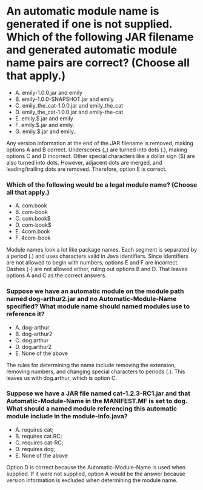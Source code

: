 # An automatic module name is generated if one is not supplied. Which of the following JAR filename and generated automatic module name pairs are correct? (Choose all that apply.)
* A. emily-1.0.0.jar and emily
* B. emily-1.0.0-SNAPSHOT.jar and emily
* C. emily_the_cat-1.0.0.jar and emily_the_cat
* D. emily_the_cat-1.0.0.jar and emily-the-cat
* E. emily.$.jar and emily
* F. emily.$.jar and emily.
* G. emily.$.jar and emily..

Any version information at the end of the JAR filename is removed, making options A and B correct.
Underscores (_) are turned into dots (.), making options C and D incorrect.
Other special characters like a dollar sign ($) are also turned into dots.
However, adjacent dots are merged, and leading/trailing dots are removed. Therefore, option E is correct.

### Which of the following would be a legal module name? (Choose all that apply.)
* A. com.book
* B. com-book
* C. com.book$
* D. com-book$
* E. 4com.book
* F. 4com-book

Module names look a lot like package names. Each segment is separated by a period (.)
and uses characters valid in Java identifiers.
Since identifiers are not allowed to begin with numbers, options E and F are incorrect.
Dashes (-) are not allowed either, ruling out options B and D.
That leaves options A and C as the correct answers.


### Suppose we have an automatic module on the module path named dog-arthur2.jar and no Automatic-Module-Name specified? What module name should named modules use to reference it?
* A. dog-arthur
* B. dog-arthur2
* C. dog.arthur
* D. dog.arthur2
* E. None of the above

The rules for determining the name include removing the extension,
removing numbers, and changing special characters to periods (.).
This leaves us with dog.arthur, which is option C.

### Suppose we have a JAR file named cat-1.2.3-RC1.jar and that Automatic-Module-Name in the MANIFEST.MF is set to dog. What should a named module referencing this automatic module include in the module-info.java?
*  A. requires cat;
*  B. requires cat.RC;
*  C. requires cat-RC;
*  D. requires dog;
*  E. None of the above

Option D is correct because the Automatic-Module-Name is used when supplied.
If it were not supplied, option A would be the answer because version information
is excluded when determining the module name.